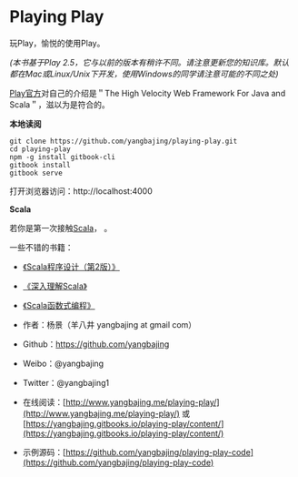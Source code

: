 # Playing Play

玩Play，愉悦的使用Play。

*(本书基于Play 2.5，它与以前的版本有稍许不同。请注意更新您的知识库。默认都在Mac或Linux/Unix下开发，使用Windows的同学请注意可能的不同之处)*

[Play官方](https://playframework.com/)对自己的介绍是＂The High Velocity Web Framework For Java and Scala＂，滋以为是符合的。

**本地读阅**

```
git clone https://github.com/yangbajing/playing-play.git
cd playing-play
npm -g install gitbook-cli
gitbook install
gitbook serve
```

打开浏览器访问：http://localhost:4000

**Scala**

若你是第一次接触<a target="_blank" href="http://scala-lang.org/">Scala</a>， 。

一些不错的书籍：

- <a target="_blank" href="https://www.amazon.cn/Scala%E7%A8%8B%E5%BA%8F%E8%AE%BE%E8%AE%A1%E7%AC%AC2%E7%89%88-%E4%B8%87%E6%99%AE%E5%8B%92/dp/B01E4X8X52/">《Scala程序设计（第2版）》</a>
- <a target="_blank" href="https://www.amazon.cn/%E6%B7%B1%E5%85%A5%E7%90%86%E8%A7%A3Scala-%E8%8B%8F%E7%91%9E%E8%8C%A8/dp/B00RS6C9F8/">《深入理解Scala》</a>
- <a target="_blank" href="https://www.amazon.cn/Scala%E5%87%BD%E6%95%B0%E5%BC%8F%E7%BC%96%E7%A8%8B-%E4%BF%9D%E7%BD%97%C2%B7%E5%9F%BA%E4%B9%8C%E8%90%A8%E8%AF%BA/dp/B01DWKIT9I/">《Scala函数式编程》</a>

- 作者：杨景（羊八井 yangbajing at gmail com）
- Github：https://github.com/yangbajing
- Weibo：@yangbajing
- Twitter：@yangbajing1
- 在线阅读：[http://www.yangbajing.me/playing-play/](http://www.yangbajing.me/playing-play/) 或 [https://yangbajing.gitbooks.io/playing-play/content/](https://yangbajing.gitbooks.io/playing-play/content/)
- 示例源码：[https://github.com/yangbajing/playing-play-code](https://github.com/yangbajing/playing-play-code)
